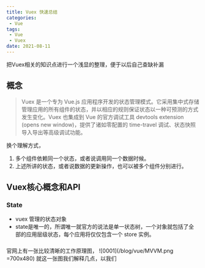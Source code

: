 ```yaml
---
title: Vuex 快速总结
categories: 
 - Vue
tags:
 - Vue
 - Vuex
date: 2021-08-11
---
```


把Vuex相关的知识点进行一个浅显的整理，便于以后自己查缺补漏

## 概念
> Vuex 是一个专为 Vue.js 应用程序开发的状态管理模式。它采用集中式存储管理应用的所有组件的状态，并以相应的规则保证状态以一种可预测的方式发生变化。Vuex 也集成到 Vue 的官方调试工具 devtools extension (opens new window)，提供了诸如零配置的 time-travel 调试、状态快照导入导出等高级调试功能。

换个理解方式，
1. 多个组件依赖同一个状态，或者说调用同一个数据时候。
2. 上述所讲的状态，或者说数据的更新操作，也可以被多个组件分别进行。


## Vuex核心概念和API

### State
* vuex 管理的状态对象
* state是唯一的，所谓唯一就官方的说法是单一状态树，一个对象就包括了全部的应用层级状态，每个应用将仅仅包含一个 store 实例。



### 
官网上有一张比较清晰的工作原理图，
![0001](/blog/vue/MVVM.png =700x480)
就这一张图我们解释几点，以我们


